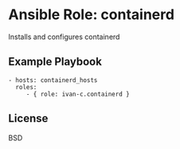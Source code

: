 Ansible Role: containerd
=========
Installs and configures containerd


Example Playbook
----------------
    - hosts: containerd_hosts
      roles:
         - { role: ivan-c.containerd }

License
-------
BSD
